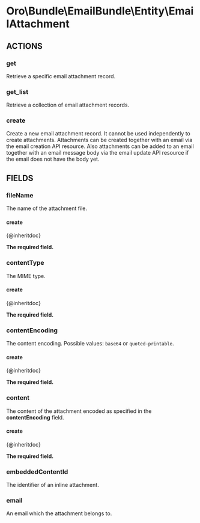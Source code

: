# Oro\Bundle\EmailBundle\Entity\EmailAttachment

## ACTIONS

### get

Retrieve a specific email attachment record.

### get_list

Retrieve a collection of email attachment records.

### create

Create a new email attachment record. It cannot be used independently to create attachments.
Attachments can be created together with an email via the email creation API resource.
Also attachments can be added to an email together with an email message body via the email update API resource
if the email does not have the body yet.

## FIELDS

### fileName

The name of the attachment file.

#### create

{@inheritdoc}

**The required field.**

### contentType

The MIME type.

#### create

{@inheritdoc}

**The required field.**

### contentEncoding

The content encoding. Possible values: `base64` or `quoted-printable`.

#### create

{@inheritdoc}

**The required field.**

### content

The content of the attachment encoded as specified in the **contentEncoding** field.

#### create

{@inheritdoc}

**The required field.**

### embeddedContentId

The identifier of an inline attachment.

### email

An email which the attachment belongs to.
